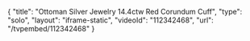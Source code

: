 {
    "title": "Ottoman Silver Jewelry 14.4ctw Red Corundum Cuff",
    "type": "solo",
    "layout": "iframe-static",
    "videoId": "112342468",
    "url": "\/tvpembed\/112342468"
}